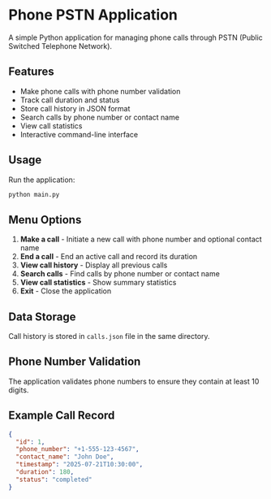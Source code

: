 # Phone PSTN Application

A simple Python application for managing phone calls through PSTN (Public Switched Telephone Network).

## Features

- Make phone calls with phone number validation
- Track call duration and status
- Store call history in JSON format
- Search calls by phone number or contact name
- View call statistics
- Interactive command-line interface

## Usage

Run the application:

```bash
python main.py
```

## Menu Options

1. **Make a call** - Initiate a new call with phone number and optional contact name
2. **End a call** - End an active call and record its duration
3. **View call history** - Display all previous calls
4. **Search calls** - Find calls by phone number or contact name
5. **View call statistics** - Show summary statistics
6. **Exit** - Close the application

## Data Storage

Call history is stored in `calls.json` file in the same directory.

## Phone Number Validation

The application validates phone numbers to ensure they contain at least 10 digits.

## Example Call Record

```json
{
  "id": 1,
  "phone_number": "+1-555-123-4567",
  "contact_name": "John Doe",
  "timestamp": "2025-07-21T10:30:00",
  "duration": 180,
  "status": "completed"
}
```